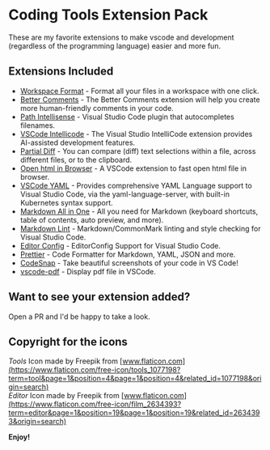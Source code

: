 # Coding Tools Extension Pack

These are my favorite extensions to make vscode and development (regardless of the programming language) easier and more fun.

## Extensions Included

* [Workspace Format](https://marketplace.visualstudio.com/items?itemName=franneck94.workspace-formatter) - Format all your files in a workspace with one click.
* [Better Comments](https://marketplace.visualstudio.com/items?itemName=aaron-bond.better-comments) - The Better Comments extension will help you create more human-friendly comments in your code.
* [Path Intellisense](https://marketplace.visualstudio.com/items?itemName=christian-kohler.path-intellisense) - Visual Studio Code plugin that autocompletes filenames.
* [VSCode Intellicode](https://marketplace.visualstudio.com/items?itemName=VisualStudioExptTeam.vscodeintellicode) - The Visual Studio IntelliCode extension provides AI-assisted development features.
* [Partial Diff](https://marketplace.visualstudio.com/items?itemName=ryu1kn.partial-diff) - You can compare (diff) text selections within a file, across different files, or to the clipboard.
* [Open html in Browser](https://marketplace.visualstudio.com/items?itemName=peakchen90.open-html-in-browser) - A VSCode extension to fast open html file in browser.
* [VSCode YAML](https://marketplace.visualstudio.com/items?itemName=redhat.vscode-yaml) - Provides comprehensive YAML Language support to Visual Studio Code, via the yaml-language-server, with built-in Kubernetes syntax support.
* [Markdown All in One](https://marketplace.visualstudio.com/items?itemName=yzhang.markdown-all-in-one) - All you need for Markdown (keyboard shortcuts, table of contents, auto preview, and more).
* [Markdown Lint](https://marketplace.visualstudio.com/items?itemName=DavidAnson.vscode-markdownlint) - Markdown/CommonMark linting and style checking for Visual Studio Code.
* [Editor Config](https://marketplace.visualstudio.com/items?itemName=EditorConfig.EditorConfig) - EditorConfig Support for Visual Studio Code.
* [Prettier](https://marketplace.visualstudio.com/items?itemName=EditorConfig.EditorConfig) - Code Formatter for Markdown, YAML, JSON and more.
* [CodeSnap](https://marketplace.visualstudio.com/items?itemName=adpyke.codesnap) -  Take beautiful screenshots of your code in VS Code!
* [vscode-pdf](https://marketplace.visualstudio.com/items?itemName=tomoki1207.pdf) - Display pdf file in VSCode.

## Want to see your extension added?

Open a PR and I'd be happy to take a look.

## Copyright for the icons

*Tools* Icon made by Freepik from [www.flaticon.com](https://www.flaticon.com/free-icon/tools_1077198?term=tool&page=1&position=4&page=1&position=4&related_id=1077198&origin=search)  
*Editor* Icon made by Freepik from [www.flaticon.com](https://www.flaticon.com/free-icon/film_2634393?term=editor&page=1&position=19&page=1&position=19&related_id=2634393&origin=search)

**Enjoy!**
